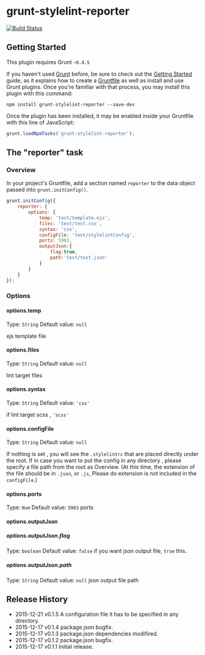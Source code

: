 # grunt-stylelint-reporter
[![Build Status](https://travis-ci.org/35n139e/grunt-stylelint-reporter.svg?branch=master)](https://travis-ci.org/35n139e/grunt-stylelint-reporter)

## Getting Started
This plugin requires Grunt `~0.4.5`

If you haven't used [Grunt](http://gruntjs.com/) before, be sure to check out the [Getting Started](http://gruntjs.com/getting-started) guide, as it explains how to create a [Gruntfile](http://gruntjs.com/sample-gruntfile) as well as install and use Grunt plugins. Once you're familiar with that process, you may install this plugin with this command:

```shell
npm install grunt-stylelint-reporter --save-dev
```

Once the plugin has been installed, it may be enabled inside your Gruntfile with this line of JavaScript:

```js
grunt.loadNpmTasks('grunt-stylelint-reporter');
```

## The "reporter" task

### Overview
In your project's Gruntfile, add a section named `reporter` to the data object passed into `grunt.initConfig()`.

```js
grunt.initConfig({
	reporter: {
		options: {
			temp: 'test/template.ejs',
			files: 'test/test.css',
			syntax: 'css',
			configFile: 'test/stylelintConfig',
			ports: 5963,
			outputJson:{
				flag:true,
				path:'test/test.json'
			}
		}
	}
});
```

### Options

#### options.temp
Type: `String`
Default value: `null`

ejs template file

#### options.files
Type: `String`
Default value: `null`

lint target files

#### options.syntax
Type: `String`
Default value: `'css'`

if lint target scss , `'scss'`

#### options.configFile
Type: `String`
Default value: `null`

If nothing is set , you will see the `.stylelintrc` that are placed directly under the root.
If in case you want to put the config in any directory , please specify a file path from the root as Overview.
(At this time, the extension of the file should be in `.json`, or `.js`, Please do extension is not included in the `configFile`.)

#### options.ports
Type: `Num`
Default value: `5963`
ports

#### options.outputJson

##### options.outputJson.flag
Type: `boolean`
Default value: `false`
if you want json output file,  `true` this.

##### options.outputJson.path
Type: `String`
Default value: `null`
json output file path

## Release History
* 2015-12-21 v0.1.5 A configuration file it has to be specified in any directory.
* 2015-12-17 v0.1.4 package.json bugfix.
* 2015-12-17 v0.1.3 package.json dependencies modifired.
* 2015-12-17 v0.1.2 package.json bugfix.
* 2015-12-17 v0.1.1 Initial release.
